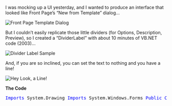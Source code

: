 I was mocking up a UI yesterday, and I wanted to produce an interface that looked like Front Page&#8217;s &#8220;New from Template&#8221; dialog&#8230;

<img title="Front Page Template Dialog" src="http://www.duncanmackenzie.net/images/FrontPageTemplates.png" border="0" />

But I couldn&#8217;t easily replicate those little dividers (for Options, Description, Preview), so I created a &#8220;DividerLabel&#8221; with about 10 minutes of VB.NET code (2003)&#8230; 

<img title="Divider Label Sample" src="http://www.duncanmackenzie.net/images/DividerLabelSample.png" border="0" />

And, if you are so inclined, you can set the text to nothing and you have a line!

<img title="Hey Look, a Line!" src="http://www.duncanmackenzie.net/images/HeyLookYouCanMakeALine.png" border="0" />

**The Code**

<pre><font color="blue" family="Microsoft Sans Serif">Imports</font> System.Drawing <font color="blue" family="Microsoft Sans Serif">Imports</font> System.Windows.Forms <font color="blue" family="Microsoft Sans Serif">Public</font> <font color="blue" family="Microsoft Sans Serif">Class</font> DividerLabel <font color="blue" family="Microsoft Sans Serif">Inherits</font> System.Windows.Forms.Label <font color="blue" family="Microsoft Sans Serif">Dim</font> m_spacing <font color="blue" family="Microsoft Sans Serif">As</font> <font color="blue" family="Microsoft Sans Serif">Integer</font> <font color="blue" family="Microsoft Sans Serif">Dim</font> m_borderStyle <font color="blue" family="Microsoft Sans Serif">As</font> Border3DStyle = Border3DStyle.Etched &lt;System.ComponentModel.Category(<font color="red" family="Microsoft Sans Serif">"Appearance"</font>)&gt; _ <font color="blue" family="Microsoft Sans Serif">Public</font> <font color="blue" family="Microsoft Sans Serif">Property</font> LineStyle() <font color="blue" family="Microsoft Sans Serif">As</font> Border3DStyle <font color="blue" family="Microsoft Sans Serif">Get</font> <font color="blue" family="Microsoft Sans Serif">Return</font> m_borderStyle <font color="blue" family="Microsoft Sans Serif">End</font> <font color="blue" family="Microsoft Sans Serif">Get</font> <font color="blue" family="Microsoft Sans Serif">Set</font>(<font color="blue" family="Microsoft Sans Serif">ByVal</font> Value <font color="blue" family="Microsoft Sans Serif">As</font> Border3DStyle) <font color="blue" family="Microsoft Sans Serif">If</font> Value &lt;&gt; m_borderStyle <font color="blue" family="Microsoft Sans Serif">Then</font> m_borderStyle = Value <font color="blue" family="Microsoft Sans Serif">Me</font>.Invalidate() <font color="blue" family="Microsoft Sans Serif">End</font> <font color="blue" family="Microsoft Sans Serif">If</font> <font color="blue" family="Microsoft Sans Serif">End</font> <font color="blue" family="Microsoft Sans Serif">Set</font> <font color="blue" family="Microsoft Sans Serif">End</font> <font color="blue" family="Microsoft Sans Serif">Property</font> &lt;System.ComponentModel.Category(<font color="red" family="Microsoft Sans Serif">"Appearance"</font>)&gt; _ <font color="blue" family="Microsoft Sans Serif">Public</font> <font color="blue" family="Microsoft Sans Serif">Property</font> Spacing() <font color="blue" family="Microsoft Sans Serif">As</font> <font color="blue" family="Microsoft Sans Serif">Integer</font> <font color="blue" family="Microsoft Sans Serif">Get</font> <font color="blue" family="Microsoft Sans Serif">Return</font> m_spacing <font color="blue" family="Microsoft Sans Serif">End</font> <font color="blue" family="Microsoft Sans Serif">Get</font> <font color="blue" family="Microsoft Sans Serif">Set</font>(<font color="blue" family="Microsoft Sans Serif">ByVal</font> Value <font color="blue" family="Microsoft Sans Serif">As</font> <font color="blue" family="Microsoft Sans Serif">Integer</font>) <font color="blue" family="Microsoft Sans Serif">If</font> Value &lt;&gt; m_spacing <font color="blue" family="Microsoft Sans Serif">Then</font> m_spacing = Value <font color="blue" family="Microsoft Sans Serif">Me</font>.Invalidate() <font color="blue" family="Microsoft Sans Serif">End</font> <font color="blue" family="Microsoft Sans Serif">If</font> <font color="blue" family="Microsoft Sans Serif">End</font> <font color="blue" family="Microsoft Sans Serif">Set</font> <font color="blue" family="Microsoft Sans Serif">End</font> <font color="blue" family="Microsoft Sans Serif">Property</font> <font color="blue" family="Microsoft Sans Serif">Protected</font> <font color="blue" family="Microsoft Sans Serif">Overrides</font> <font color="blue" family="Microsoft Sans Serif">Sub</font> OnPaint(<font color="blue" family="Microsoft Sans Serif">ByVal</font> e <font color="blue" family="Microsoft Sans Serif">As</font> PaintEventArgs) <font color="blue" family="Microsoft Sans Serif">Dim</font> g <font color="blue" family="Microsoft Sans Serif">As</font> Graphics = e.Graphics <font color="blue" family="Microsoft Sans Serif">Dim</font> f <font color="blue" family="Microsoft Sans Serif">As</font> Font = <font color="blue" family="Microsoft Sans Serif">Me</font>.Font <font color="blue" family="Microsoft Sans Serif">Dim</font> b <font color="blue" family="Microsoft Sans Serif">As</font> Brush = <font color="blue" family="Microsoft Sans Serif">New</font> SolidBrush(<font color="blue" family="Microsoft Sans Serif">Me</font>.ForeColor) <font color="blue" family="Microsoft Sans Serif">Dim</font> sf <font color="blue" family="Microsoft Sans Serif">As</font> StringFormat = StringFormat.GenericTypographic <font color="blue" family="Microsoft Sans Serif">Dim</font> labelBounds <font color="blue" family="Microsoft Sans Serif">As</font> <font color="blue" family="Microsoft Sans Serif">New</font> RectangleF(0, 0, <font color="blue" family="Microsoft Sans Serif">Me</font>.Width, <font color="blue" family="Microsoft Sans Serif">Me</font>.Height) <font color="blue" family="Microsoft Sans Serif">Dim</font> textSize <font color="blue" family="Microsoft Sans Serif">As</font> SizeF = g.MeasureString(<font color="blue" family="Microsoft Sans Serif">Me</font>.Text, f, <font color="blue" family="Microsoft Sans Serif">Me</font>.Width) g.DrawString(<font color="blue" family="Microsoft Sans Serif">Me</font>.Text, f, b, 0, 0, sf) <font color="blue" family="Microsoft Sans Serif">If</font> textSize.Width + Spacing &lt; <font color="blue" family="Microsoft Sans Serif">Me</font>.Width <font color="blue" family="Microsoft Sans Serif">Then</font> <font color="blue" family="Microsoft Sans Serif">Dim</font> startingPoint <font color="blue" family="Microsoft Sans Serif">As</font> Point startingPoint.X = textSize.Width + Spacing startingPoint.Y = textSize.Height \ 2 ControlPaint.DrawBorder3D(g, startingPoint.X, _ startingPoint.Y, _ <font color="blue" family="Microsoft Sans Serif">Me</font>.Width - startingPoint.X, _ 5, m_borderStyle, Border3DSide.Top) <font color="blue" family="Microsoft Sans Serif">End</font> <font color="blue" family="Microsoft Sans Serif">If</font> <font color="blue" family="Microsoft Sans Serif">End</font> <font color="blue" family="Microsoft Sans Serif">Sub</font> <font color="blue" family="Microsoft Sans Serif">Public</font> <font color="blue" family="Microsoft Sans Serif">Sub</font> <font color="blue" family="Microsoft Sans Serif">New</font>() <font color="blue" family="Microsoft Sans Serif">Me</font>.SetStyle(ControlStyles.DoubleBuffer, <font color="blue" family="Microsoft Sans Serif">True</font>) <font color="blue" family="Microsoft Sans Serif">Me</font>.SetStyle(ControlStyles.AllPaintingInWmPaint, <font color="blue" family="Microsoft Sans Serif">True</font>) <font color="blue" family="Microsoft Sans Serif">Me</font>.SetStyle(ControlStyles.ResizeRedraw, <font color="blue" family="Microsoft Sans Serif">True</font>) <font color="blue" family="Microsoft Sans Serif">End</font> <font color="blue" family="Microsoft Sans Serif">Sub</font> <font color="blue" family="Microsoft Sans Serif">End</font> <font color="blue" family="Microsoft Sans Serif">Class</font> </pre>